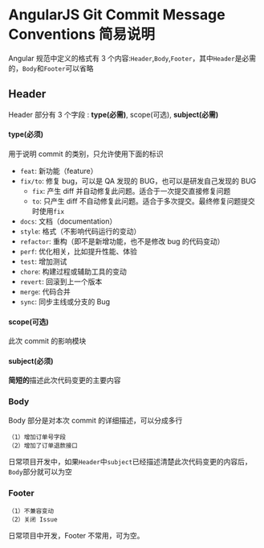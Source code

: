 # AngularJS Git Commit Message Conventions 简易说明

Angular 规范中定义的格式有 3 个内容:`Header`,`Body`,`Footer`，其中`Header`是必需的，`Body`和`Footer`可以省略

## Header

Header 部分有 3 个字段 : **type(必需)**, scope(可选), **subject(必需)**

#### type(必须)

用于说明 commit 的类别，只允许使用下面的标识

- `feat`: 新功能（feature）
- `fix/to`: 修复 bug，可以是 QA 发现的 BUG，也可以是研发自己发现的 BUG
  - `fix`: 产生 diff 并自动修复此问题。适合于一次提交直接修复问题
  - `to`: 只产生 diff 不自动修复此问题。适合于多次提交。最终修复问题提交时使用`fix`
- `docs`: 文档（documentation）
- `style`: 格式（不影响代码运行的变动）
- `refactor`: 重构（即不是新增功能，也不是修改 bug 的代码变动）
- `perf`: 优化相关，比如提升性能、体验
- `test`: 增加测试
- `chore`: 构建过程或辅助工具的变动
- `revert`: 回滚到上一个版本
- `merge`: 代码合并
- `sync`: 同步主线或分支的 Bug

#### scope(可选)

此次 commit 的影响模块

#### subject(必须)

**简短的**描述此次代码变更的主要内容

### Body

Body 部分是对本次 commit 的详细描述，可以分成多行

```text
（1）增加订单号字段
（2）增加了订单退款接口
```

日常项目开发中，如果`Header`中`subject`已经描述清楚此次代码变更的内容后，`Body`部分就可以为空

### Footer

```text
（1）不兼容变动
（2）关闭 Issue
```

日常项目中开发，Footer 不常用，可为空。
